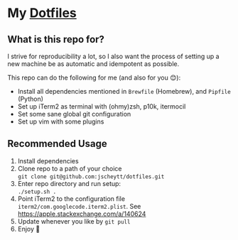 # My [Dotfiles](https://wiki.archlinux.org/index.php/Dotfiles)

## What is this repo for?

I strive for reproducibility a lot, so I also want the process of setting up a new machine be as automatic and idempotent as possible.

This repo can do the following for me (and also for you 😊):

* Install all dependencies mentioned in `Brewfile` (Homebrew), and `Pipfile` (Python)
* Set up iTerm2 as terminal with (ohmy)zsh, p10k, itermocil
* Set some sane global git configuration
* Set up vim with some plugins

## Recommended Usage

1. Install dependencies
1. Clone repo to a path of your choice  
`git clone git@github.com:jscheytt/dotfiles.git`
1. Enter repo directory and run setup:  
`./setup.sh .`
1. Point iTerm2 to the configuration file `iterm2/com.googlecode.iterm2.plist`. See https://apple.stackexchange.com/a/140624
1. Update whenever you like by `git pull`
1. Enjoy 🙂
